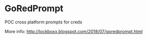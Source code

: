 # GoRedPrompt
POC cross platform prompts for creds

More info: http://lockboxx.blogspot.com/2018/07/goredprompt.html
